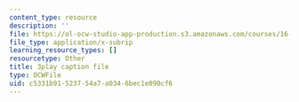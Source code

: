 ```yaml
---
content_type: resource
description: ''
file: https://ol-ocw-studio-app-production.s3.amazonaws.com/courses/16-687-private-pilot-ground-school-january-iap-2019/c5331b91523754a7a0346bec1e090cf6_edLnZgF9mUg.vtt
file_type: application/x-subrip
learning_resource_types: []
resourcetype: Other
title: 3play caption file
type: OCWFile
uid: c5331b91-5237-54a7-a034-6bec1e090cf6
---
```

